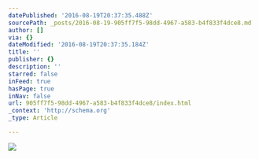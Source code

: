 ```yaml
---
datePublished: '2016-08-19T20:37:35.488Z'
sourcePath: _posts/2016-08-19-905ff7f5-98dd-4967-a583-b4f833f4dce8.md
author: []
via: {}
dateModified: '2016-08-19T20:37:35.184Z'
title: ''
publisher: {}
description: ''
starred: false
inFeed: true
hasPage: true
inNav: false
url: 905ff7f5-98dd-4967-a583-b4f833f4dce8/index.html
_context: 'http://schema.org'
_type: Article

---
```

![](https://the-grid-user-content.s3-us-west-2.amazonaws.com/7091b788-a3f7-4946-a57e-131f96371175.jpg)